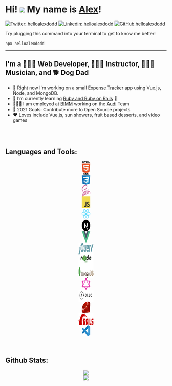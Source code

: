 # Hi! <img src="https://media.giphy.com/media/hvRJCLFzcasrR4ia7z/giphy.gif" width="25px"> My name is [Alex][website]!

[![Twitter: helloalexdodd](https://img.shields.io/twitter/follow/helloalexdodd?style=social)](https://twitter.com/helloalexdodd)
[![Linkedin: helloalexdodd](https://img.shields.io/badge/-helloalexdodd-blue?style=flat-square&logo=Linkedin&logoColor=white&link=https://www.linkedin.com/in/helloalexdodd/)](https://www.linkedin.com/in/helloalexdodd/)
[![GitHub helloalexdodd](https://img.shields.io/github/followers/helloalexdodd?label=follow&style=social)](https://github.com/helloalexdodd)

Try plugging this command into your terminal to get to know me better!

```
npx helloalexdodd
```

<hr />

## I'm a 👨🏻‍💻 Web Developer, 👨🏻‍🏫 Instructor, 👨🏻‍🎤 Musician, and 🐕 Dog Dad

- 🚧 Right now I'm working on a small [Expense Tracker](https://github.com/helloalexdodd/full-stack-expense-tracker) app using Vue.js, Node, and MongoDB.
- 🌱 I’m currently learning [Ruby and Ruby on Rails](https://github.com/helloalexdodd/hello-alex-blog) 💎
- 👨🏻‍💼 I am employed at [BIMM](https://bimm.com/) working on the [Audi](https://www.audi.ca/ca/web/en/new-cars.html) Team
- 🥅 2021 Goals: Contribute more to Open Source projects
- ❤️ Loves include Vue.js, sun showers, fruit based desserts, and video games

<br />
<br />

## Languages and Tools:

<div align="center">
  <div style="display: flex; flex-direction: column; align-items: center;">
    <img width="26px" height="36.5px" align="left" src="./icons/html5.svg" alt="HTML5" title="HTML5">
    <img width="26px" height="36.5px" align="left" src="./icons/css3.svg" alt="CSS3" title="CSS3">
    <img width="26px" height="36.5px" align="left" src="./icons/sass.svg" alt="SCSS" title="SCSS">
    <img width="26px" height="36.5px" align="left" src="./icons/js.svg" alt="JavaScript" title="JavaScript">
    <img width="26px" height="36.5px" align="left" src="./icons/react.svg" alt="React.js" title="React.js">
    <img width="26px" height="36.5px" align="left" src="./icons/nextjs.svg" alt="Next.js" title="Next.js">
    <img width="26px" height="36.5px" align="left" src="./icons/vuejs.svg" alt="Vue.js" title="Vue.js">
    <img width="46px" height="36.5px" align="left" src="./icons/jquery.svg" alt="jQuery" title="jQuery">
    <img width="46px" height="36.5px" align="left" src="./icons/node.svg" alt="Node.js" title="">
    <img width="46px" height="36.5px" align="left" src="./icons/mongodb.svg" alt="MongoDB" title="MongoDB">
    <img width="26px" height="36.5px" align="left" src="./icons/graphql.svg" alt="GraphQL" title="GraphQL">
    <img width="46px" height="36.5px" align="left" src="./icons/apollo.svg" alt="Apollo" title="Apollo">
    <img width="26px" height="36.5px" align="left" src="./icons/ruby.svg" alt="Ruby" title="Ruby">
    <img width="46px" height="36.5px" align="left" src="./icons/rails.svg" alt="Rails" title="Rails">
    <img width="26px" height="36.5px" align="left" src="./icons/visual-studio-code.svg" alt="Visual Studio Code" title="Visual Studio Code">
</div>
</div>
<br />
<br />

## Github Stats:

<div align="center">
  <div style="display: flex; flex-direction: column; align-items: center;">
    <img src="https://github-readme-stats.vercel.app/api?username=helloalexdodd&count_private=true&show_icons=true" style="vertical-align: top;" />
    <img src="https://github-readme-stats.vercel.app/api/top-langs/?username=helloalexdodd&langs_count=7&layout=compact" />
  </div>
</div>

[website]: https://alexdodd.ca
[linkedin]: https://linkedin.com/in/helloalexdodd
[twitter]: https://twitter.com/helloalexdodd
